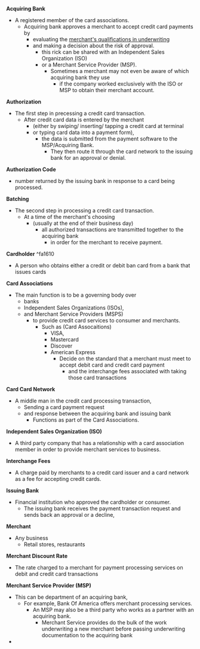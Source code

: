 **Acquiring Bank** 
- A registered member of the card associations. 
	- Acquiring bank approves a merchant to accept credit card payments by
		- evaluating the <u>merchant's qualifications in underwriting</u>
		- and making a decision about the risk of approval. 
			- this rick can be shared with an Independent Sales Organization (ISO)
			- or a Merchant Service Provider (MSP).
				- Sometimes a merchant may not even be aware of which acquiring bank they use 
					- if the company worked exclusively with the ISO or MSP to obtain their merchant account.

**Authorization**
- The first step in precessing a credit card transaction. 
	- After credit card data is entered by the merchant 
		- (either by swiping/ inserting/ tapping a credit card at terminal 
		- or typing card data into a payment form), 
			- the data is submitted from the payment software to the MSP/Acquiring Bank.
				- They then route it through the card network to the  issuing bank for an approval or denial.

**Authorization Code**
- number returned by the issuing bank in response to a card being processed.

**Batching**
- The second step in processing a credit card transaction. 
	- At a time of the merchant's choosing 
		- (usually at the end of their business day)
			- all authorized transactions are transmitted together to the acquiring bank 
				- in order for the merchant to receive payment.

**Cardholder** ^fa1610
- A person who obtains either a credit or debit ban card from a bank that issues cards

**Card Associations**
- The main function is to be a governing body over 
	- banks
	- Independent Sales Organizations (ISOs),
	- and Merchant Service Providers (MSPS)
		- to provide credit card services to consumer and merchants.
			- Such as (Card Assocaitions)
				- VISA, 
				- Mastercard
				- Discover
				- American Express 
					- Decide on the standard that a merchant must meet to accept debit card and credit card payment
						- and the interchange fees associated with taking those card transactions

**Card Card Network**
- A middle man in the credit card processing transaction, 
	- Sending a card payment request 
	- and response between the acquiring bank and issuing bank
		- Functions as part of the Card Associations.


**Independent Sales Organization (ISO)**
- A third party company that has a relationship with a card association member in order to provide merchant services to business.

**Interchange Fees**
- A charge paid by merchants to a credit card issuer and a card network as a fee for accepting credit cards.

**Issuing Bank**
- Financial institution who approved the cardholder or consumer.
	- The issuing bank receives the payment transaction request and sends back an approval or a decline,

**Merchant**
- Any business
	- Retail stores, restaurants

**Merchant Discount Rate**
- The rate charged to a merchant for payment processing services on debit and credit card transactions 

**Merchant Service Provider (MSP)**
- This can be department of an acquiring bank,
	- For example, Bank Of America offers merchant processing services. 
		- An MSP may also be a third party who works as a partner with an acquiring bank. 
			- Merchant Service provides do the bulk of the work underwriting a new merchant before passing underwriting documentation to the acquiring bank
- 